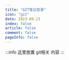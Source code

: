 ```yaml
---
title: "GIT笔记目录"
icon: "git"
date: 2023-09-23
index: false
article: false
comment: false
pageInfo: false
---
```

:::info
这里放置 git相关 内容
:::

<AutoCatalog />